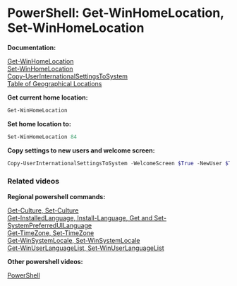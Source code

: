 # PowerShell: Get-WinHomeLocation, Set-WinHomeLocation

<b>Documentation:</b>

[Get-WinHomeLocation](https://learn.microsoft.com/en-us/powershell/module/international/get-winhomelocation?view=windowsserver2022-ps) <br />
[Set-WinHomeLocation](https://learn.microsoft.com/en-us/powershell/module/international/set-winhomelocation?view=windowsserver2022-ps) <br />
[Copy-UserInternationalSettingsToSystem](https://learn.microsoft.com/en-us/powershell/module/international/copy-userinternationalsettingstosystem?view=windowsserver2022-ps) <br />
[Table of Geographical Locations](https://learn.microsoft.com/en-us/windows/win32/intl/table-of-geographical-locations?redirectedfrom=MSDN)

<b>Get current home location:</b>

```powershell
Get-WinHomeLocation
```

<b>Set home location to:</b>

```powershell
Set-WinHomeLocation 84
```

<b>Copy settings to new users and welcome screen:</b>

```powershell
Copy-UserInternationalSettingsToSystem -WelcomeScreen $True -NewUser $True
```

### Related videos

<b>Regional powershell commands:</b>

[Get-Culture, Set-Culture](https://youtu.be/gS4BckaTKto) <br />
[Get-InstalledLanguage, Install-Language, Get and Set-SystemPreferredUILanguage](https://youtu.be/eN-56mOM5GQ) <br />
[Get-TimeZone, Set-TimeZone](https://youtu.be/fmoIfJwvH-I) <br />
[Get-WinSystemLocale, Set-WinSystemLocale](https://youtu.be/rCGlh3hp1fI) <br />
[Get-WinUserLanguageList, Set-WinUserLanguageList](https://youtu.be/Bhl-rLB8g28) <br />

<b>Other powershell videos:</b>

[PowerShell](https://www.youtube.com/playlist?list=PLVncjTDMNQ4RDyVzbV0_kpXCScTMgUw_A)